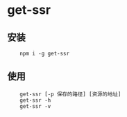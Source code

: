 # get-ssr

## 安装
```
    npm i -g get-ssr
```

## 使用
```
    get-ssr [-p 保存的路径] [资源的地址]
    get-ssr -h
    get-ssr -v
```
